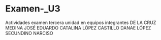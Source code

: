 # Examen-_U3
Actividades examen tercera unidad en equipos
integrantes
DE LA CRUZ MEDINA JOSÉ EDUARDO
CATALINA LÓPEZ CASTILLO DANAE
LÓPEZ SECUNDINO NARCISO
